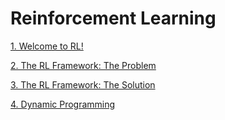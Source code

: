 # Reinforcement Learning

[1. Welcome to RL!](1.Welcome-to-RL/README.md)

[2. The RL Framework: The Problem](2.The-RL-Framework-the-problem/README.md)

[3. The RL Framework: The Solution](3.The-RL-Framwork-the-Solution/README.md)

[4. Dynamic Programming](4.Dynamic-Programming/README.md)


